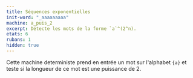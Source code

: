 ```yaml
---
title: Séquences exponentielles
init-word: "_aaaaaaaaa"
machine: a_puis_2
excerpt: Détecte les mots de la forme `a`^(2^n).
etats: 6 
rubans: 1
hidden: true
---
```

Cette machine deterministe prend en entrée un mot sur l'alphabet `{a}` et teste si la longueur de ce mot est une puissance de 2.
